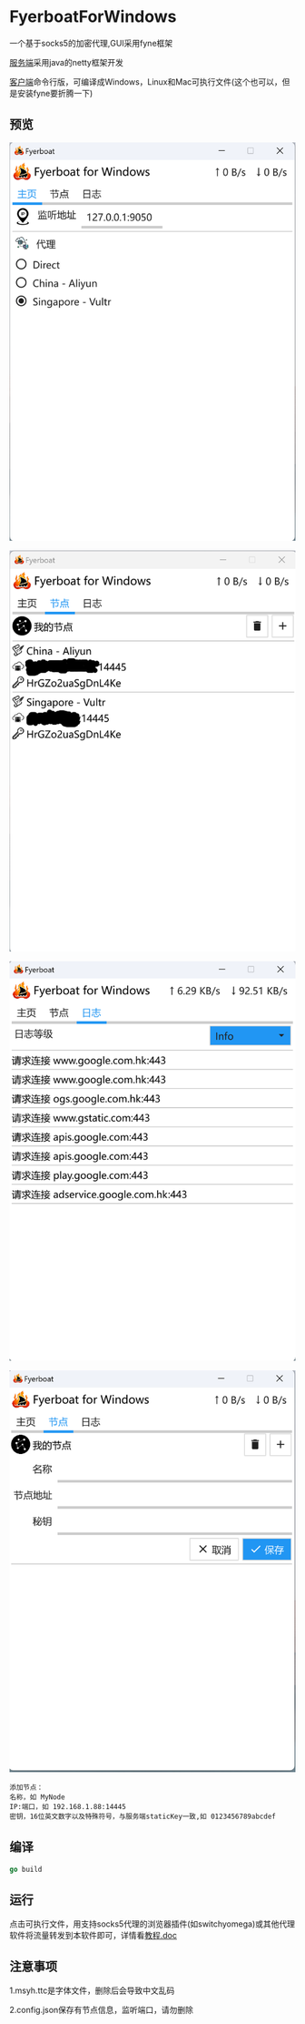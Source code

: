 # FyerboatForWindows
一个基于socks5的加密代理,GUI采用fyne框架

[服务端](https://github.com/Uchashmoq/TunProxyServer)采用java的netty框架开发

[客户端](https://github.com/Uchashmoq/TunProxyClient)命令行版，可编译成Windows，Linux和Mac可执行文件(这个也可以，但是安装fyne要折腾一下)

## 预览

![主菜单](https://github.com/Uchashmoq/FyerboatForWindows/blob/main/img/menu.png)

![我的节点](https://github.com/Uchashmoq/FyerboatForWindows/blob/main/img/nodes.png)

![日志](https://github.com/Uchashmoq/FyerboatForWindows/blob/main/img/log.png)

![添加节点](https://github.com/Uchashmoq/FyerboatForWindows/blob/main/img/add.png)

```
添加节点：
名称，如 MyNode
IP:端口，如 192.168.1.88:14445
密钥，16位英文数字以及特殊符号，与服务端staticKey一致,如 0123456789abcdef
```



## 编译

```go
go build
```

## 运行

点击可执行文件，用支持socks5代理的浏览器插件(如switchyomega)或其他代理软件将流量转发到本软件即可，详情看[教程.doc](https://github.com/Uchashmoq/FyerboatForWindows/blob/main/教程.doc)

## 注意事项

1.msyh.ttc是字体文件，删除后会导致中文乱码

2.config.json保存有节点信息，监听端口，请勿删除
